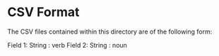 # CSV Format

The CSV files contained within this directory are of the following form:

Field 1: String : verb
Field 2: String : noun